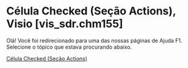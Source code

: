 
# Célula Checked (Seção Actions), Visio [vis_sdr.chm155]

Olá! Você foi redirecionado para uma das nossas páginas de Ajuda F1. Selecione o tópico que estava procurando abaixo.

[Célula Checked (Seção Actions)](http://msdn.microsoft.com/library/50937e29-eaa1-0cd0-53cc-dc17e7793e55%28Office.15%29.aspx)
